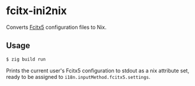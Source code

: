 # fcitx-ini2nix

Converts [Fcitx5](https://fcitx-im.org/) configuration files to Nix.

## Usage

```sh
$ zig build run
```

Prints the current user's Fcitx5 configuration to stdout as a nix attribute set,
ready to be assigned to `i18n.inputMethod.fcitx5.settings`.
